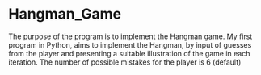 # Hangman_Game
The purpose of the program is to implement the Hangman game.
My first program in Python, aims to implement the Hangman, 
by input of guesses from the player and presenting a suitable illustration of the game in each iteration. 
The number of possible mistakes for the player is 6 (default)
